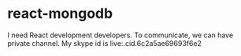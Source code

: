 # react-mongodb
I need React development developers.
To communicate, we can have private channel.
My skype id is live:.cid.6c2a5ae69693f6e2
